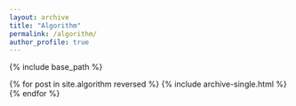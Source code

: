 ```yaml
---
layout: archive
title: "Algorithm"
permalink: /algorithm/
author_profile: true
---
```


{% include base_path %}

{% for post in site.algorithm reversed %}
  {% include archive-single.html %}
{% endfor %}